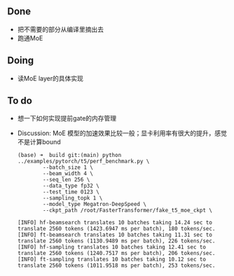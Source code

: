 ## Done

- 把不需要的部分从编译里摘出去
- 跑通MoE

## Doing

- 读MoE layer的具体实现

## To do

- 想一下如何实现提前gate的内存管理

- Discussion: MoE 模型的加速效果比较一般；显卡利用率有很大的提升，感觉不是计算bound

  ```
  (base) ➜  build git:(main) python ../examples/pytorch/t5/perf_benchmark.py \
          --batch_size 1 \
          --beam_width 4 \
          --seq_len 256 \
          --data_type fp32 \
          --test_time 0123 \
          --sampling_topk 1 \
          --model_type Megatron-DeepSpeed \
          --ckpt_path /root/FasterTransformer/fake_t5_moe_ckpt \
  
  [INFO] hf-beamsearch translates 10 batches taking 14.24 sec to translate 2560 tokens (1423.6947 ms per batch), 180 tokens/sec.
  [INFO] ft-beamsearch translates 10 batches taking 11.31 sec to translate 2560 tokens (1130.9489 ms per batch), 226 tokens/sec.
  [INFO] hf-sampling translates 10 batches taking 12.41 sec to translate 2560 tokens (1240.7517 ms per batch), 206 tokens/sec.
  [INFO] ft-sampling translates 10 batches taking 10.12 sec to translate 2560 tokens (1011.9518 ms per batch), 253 tokens/sec.
  ```

  
